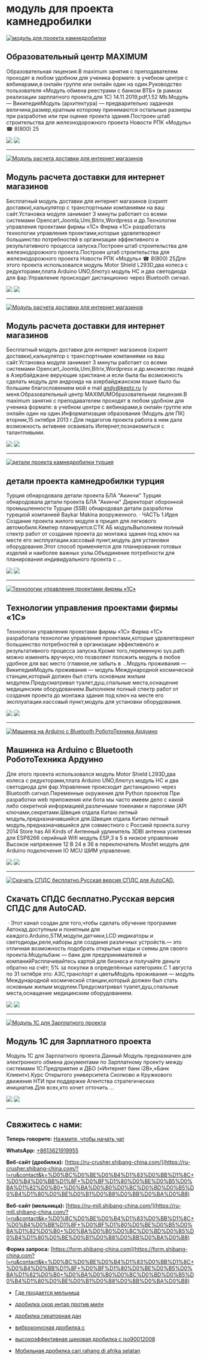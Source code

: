 # модуль для проекта камнедробилки

<a href="https://swt.shibang-china.com/?l=ru&img&k=%D0%BC%D0%BE%D0%B4%D1%83%D0%BB%D1%8C+%D0%B4%D0%BB%D1%8F+%D0%BF%D1%80%D0%BE%D0%B5%D0%BA%D1%82%D0%B0+%D0%BA%D0%B0%D0%BC%D0%BD%D0%B5%D0%B4%D1%80%D0%BE%D0%B1%D0%B8%D0%BB%D0%BA%D0%B8" target="_blank">![модуль для проекта камнедробилки](http://static.shibang-china.com/all-800x300/1370.jpg)</a>

## Образовательный центр MAXIMUM
Образовательная лицензия.В maximum занятия с преподавателем проходят в любом удобном для ученика формате: в учебном центре с вебинарами,в онлайн группе или онлайн один на один.Руководство пользователя &#171;Модуль обмена реестрами с банком ВТБ&#187; (в рамках реализации зарплатного проекта,для 1С) 14.11.2019,pdf,1.52 Mb.Модуль — ВикипедияМодуль (архитектура) — предварительно заданная величина,размер,кратным которому принимаются остальные размеры при разработке или при оценке проекта здания.Построен штаб строительства для железнодорожного проекта Новости РПК &#171;Модуль&#187; ☎ 8(800) 25


<a href="https://whatsapp.shibangsoft.com/WhatsApp.php" target="_blank" title="WhatsApp">![](http://static.shibang-china.com/icon/whatsapp.png)</a> <a href="https://swt.shibang-china.com/?l=ru&icon&k=%D0%BC%D0%BE%D0%B4%D1%83%D0%BB%D1%8C+%D0%B4%D0%BB%D1%8F+%D0%BF%D1%80%D0%BE%D0%B5%D0%BA%D1%82%D0%B0+%D0%BA%D0%B0%D0%BC%D0%BD%D0%B5%D0%B4%D1%80%D0%BE%D0%B1%D0%B8%D0%BB%D0%BA%D0%B8" target="_blank">![](http://static.shibang-china.com/icon/chat-ru.png)</a>

---

<a href="https://swt.shibang-china.com/?l=ru&img&k=%D0%BC%D0%BE%D0%B4%D1%83%D0%BB%D1%8C+%D0%B4%D0%BB%D1%8F+%D0%BF%D1%80%D0%BE%D0%B5%D0%BA%D1%82%D0%B0+%D0%BA%D0%B0%D0%BC%D0%BD%D0%B5%D0%B4%D1%80%D0%BE%D0%B1%D0%B8%D0%BB%D0%BA%D0%B8" target="_blank">![Модуль расчета доставки для интернет магазинов](http://static.shibang-china.com/all-800x300/531.jpg)</a>

## Модуль расчета доставки для интернет магазинов
Бесплатный модуль доставки для интернет магазинов (скрипт доставки),калькулятор с транспортными компаниями на ваш сайт.Установка модуля занимает 3 минуты работает со всеми системами Opencart,Joomla,Umi,Bitrix,Wordpress и др.Технологии управления проектами фирмы &#171;1С&#187; Фирма &#171;1С&#187; разработала технологии управления проектами,которые удовлетворяют большинство потребностей в организации эффективного и результативного процесса запуска.Построен штаб строительства для железнодорожного проекта.Построен штаб строительства для железнодорожного проекта Новости РПК &#171;Модуль&#187; ☎ 8(800) 25Для этого проекта использовался модуль Motor Shield L293D,два колеса с редукторами,плата Arduino UNO,блютуз модуль HC и два светодиода для фар.Управление происходит дистанционно через Bluetooth сигнал.


<a href="https://whatsapp.shibangsoft.com/WhatsApp.php" target="_blank" title="WhatsApp">![](http://static.shibang-china.com/icon/whatsapp.png)</a> <a href="https://swt.shibang-china.com/?l=ru&icon&k=%D0%BC%D0%BE%D0%B4%D1%83%D0%BB%D1%8C+%D0%B4%D0%BB%D1%8F+%D0%BF%D1%80%D0%BE%D0%B5%D0%BA%D1%82%D0%B0+%D0%BA%D0%B0%D0%BC%D0%BD%D0%B5%D0%B4%D1%80%D0%BE%D0%B1%D0%B8%D0%BB%D0%BA%D0%B8" target="_blank">![](http://static.shibang-china.com/icon/chat-ru.png)</a>

---

<a href="https://swt.shibang-china.com/?l=ru&img&k=%D0%BC%D0%BE%D0%B4%D1%83%D0%BB%D1%8C+%D0%B4%D0%BB%D1%8F+%D0%BF%D1%80%D0%BE%D0%B5%D0%BA%D1%82%D0%B0+%D0%BA%D0%B0%D0%BC%D0%BD%D0%B5%D0%B4%D1%80%D0%BE%D0%B1%D0%B8%D0%BB%D0%BA%D0%B8" target="_blank">![Модуль расчета доставки для интернет магазинов](http://static.shibang-china.com/all-800x300/1359.jpg)</a>

## Модуль расчета доставки для интернет магазинов
Бесплатный модуль доставки для интернет магазинов (скрипт доставки),калькулятор с транспортными компаниями на ваш сайт.Установка модуля занимает 3 минуты работает со всеми системами Opencart,Joomla,Umi,Bitrix,Wordpress и др.множество людей в Азербайджане верующие христиане.и если была бы возможность сделать модуль для андроида на азербайджанском языке было бы большим благословением мой e mail andy@keptz.ru (у меня.Образовательный центр MAXIMUMОбразовательная лицензия.В maximum занятия с преподавателем проходят в любом удобном для ученика формате: в учебном центре с вебинарами,в онлайн группе или онлайн один на один.Информатизация образования (Модуль для ПК) вторник,15 октября 2013 г.Для педагогов проекта работа в нем дала возможность активнее осваивать Интернет,познакомиться с талантливыми.


<a href="https://whatsapp.shibangsoft.com/WhatsApp.php" target="_blank" title="WhatsApp">![](http://static.shibang-china.com/icon/whatsapp.png)</a> <a href="https://swt.shibang-china.com/?l=ru&icon&k=%D0%BC%D0%BE%D0%B4%D1%83%D0%BB%D1%8C+%D0%B4%D0%BB%D1%8F+%D0%BF%D1%80%D0%BE%D0%B5%D0%BA%D1%82%D0%B0+%D0%BA%D0%B0%D0%BC%D0%BD%D0%B5%D0%B4%D1%80%D0%BE%D0%B1%D0%B8%D0%BB%D0%BA%D0%B8" target="_blank">![](http://static.shibang-china.com/icon/chat-ru.png)</a>

---

<a href="https://swt.shibang-china.com/?l=ru&img&k=%D0%BC%D0%BE%D0%B4%D1%83%D0%BB%D1%8C+%D0%B4%D0%BB%D1%8F+%D0%BF%D1%80%D0%BE%D0%B5%D0%BA%D1%82%D0%B0+%D0%BA%D0%B0%D0%BC%D0%BD%D0%B5%D0%B4%D1%80%D0%BE%D0%B1%D0%B8%D0%BB%D0%BA%D0%B8" target="_blank">![детали проекта камнедробилки турция](http://static.shibang-china.com/all-800x300/1074.jpg)</a>

## детали проекта камнедробилки турция
Турция обнародовала детали проекта БЛА &quot;Акинчи&quot; Турция обнародовала детали проекта БЛА &quot;Акинчи&quot; Директорат оборонной промышленности Турции (SSB) обнародовал детали разработки турецкой компанией Baykar Makina вооруженного.&nbsp;&#0183;&#32;ЧАСТЬ 1.Идея Создание проекта жилого модуля в прицеп для легкового автомобиля.Кемпер планируется.СТК АБ модульВыполняем полный спектр работ от создания проекта до монтажа здания под ключ на месте его эксплуатации.кассовый пункт,модуль для установки оборудования.Этот способ применяется для планирования готовых изделий и наиболее важных узлы.Объединение потребности для планирования индивидуального проекта с …


<a href="https://whatsapp.shibangsoft.com/WhatsApp.php" target="_blank" title="WhatsApp">![](http://static.shibang-china.com/icon/whatsapp.png)</a> <a href="https://swt.shibang-china.com/?l=ru&icon&k=%D0%BC%D0%BE%D0%B4%D1%83%D0%BB%D1%8C+%D0%B4%D0%BB%D1%8F+%D0%BF%D1%80%D0%BE%D0%B5%D0%BA%D1%82%D0%B0+%D0%BA%D0%B0%D0%BC%D0%BD%D0%B5%D0%B4%D1%80%D0%BE%D0%B1%D0%B8%D0%BB%D0%BA%D0%B8" target="_blank">![](http://static.shibang-china.com/icon/chat-ru.png)</a>

---

<a href="https://swt.shibang-china.com/?l=ru&img&k=%D0%BC%D0%BE%D0%B4%D1%83%D0%BB%D1%8C+%D0%B4%D0%BB%D1%8F+%D0%BF%D1%80%D0%BE%D0%B5%D0%BA%D1%82%D0%B0+%D0%BA%D0%B0%D0%BC%D0%BD%D0%B5%D0%B4%D1%80%D0%BE%D0%B1%D0%B8%D0%BB%D0%BA%D0%B8" target="_blank">![Технологии управления проектами фирмы &#171;1С&#187;](http://static.shibang-china.com/all-800x300/677.jpg)</a>

## Технологии управления проектами фирмы &#171;1С&#187;
Технологии управления проектами фирмы &#171;1С&#187; Фирма &#171;1С&#187; разработала технологии управления проектами,которые удовлетворяют большинство потребностей в организации эффективного и результативного процесса запуска.Кроме того,переменную sys.path можно изменять вручную,что позволяет положить модуль в любое удобное для вас место (главное,не забыть в …Модуль проживания — ВикипедияМодуль проживания — модуль Международной космической станции,который должен был стать основным жилым модулем.Предусматривал туалет,душ,спальные места,оснащение медицинским оборудованием.Выполняем полный спектр работ от создания проекта до монтажа здания под ключ на месте его эксплуатации.кассовый пункт,модуль для установки оборудования.


<a href="https://whatsapp.shibangsoft.com/WhatsApp.php" target="_blank" title="WhatsApp">![](http://static.shibang-china.com/icon/whatsapp.png)</a> <a href="https://swt.shibang-china.com/?l=ru&icon&k=%D0%BC%D0%BE%D0%B4%D1%83%D0%BB%D1%8C+%D0%B4%D0%BB%D1%8F+%D0%BF%D1%80%D0%BE%D0%B5%D0%BA%D1%82%D0%B0+%D0%BA%D0%B0%D0%BC%D0%BD%D0%B5%D0%B4%D1%80%D0%BE%D0%B1%D0%B8%D0%BB%D0%BA%D0%B8" target="_blank">![](http://static.shibang-china.com/icon/chat-ru.png)</a>

---

<a href="https://swt.shibang-china.com/?l=ru&img&k=%D0%BC%D0%BE%D0%B4%D1%83%D0%BB%D1%8C+%D0%B4%D0%BB%D1%8F+%D0%BF%D1%80%D0%BE%D0%B5%D0%BA%D1%82%D0%B0+%D0%BA%D0%B0%D0%BC%D0%BD%D0%B5%D0%B4%D1%80%D0%BE%D0%B1%D0%B8%D0%BB%D0%BA%D0%B8" target="_blank">![Машинка на Arduino с Bluetooth РоботоТехника Ардуино](http://static.shibang-china.com/all-800x300/1521.jpg)</a>

## Машинка на Arduino с Bluetooth РоботоТехника Ардуино
Для этого проекта использовался модуль Motor Shield L293D,два колеса с редукторами,плата Arduino UNO,блютуз модуль HC и два светодиода для фар.Управление происходит дистанционно через Bluetooth сигнал.Переменные окружения для Python проектов При разработки web приложения или бота мы часто имеем дело с какой либо секретной информацией,различными токенами и паролями (API ключами,секретами.Швеция отдала Китаю летный модуль,предназначавшийся для.Швеция отдала Китаю летный модуль,предназначавшийся для совместного с Россией проекта.survy 2014 Store has All Kinds of Антенный удлинитель 3DBI антенна усиления для ESP8266 серийный Wifi модуль ESP,3 в 5 в низкое управление Высокое напряжение 12 В 24 в 36 в переключатель Mosfet модуль для Arduino подключения IO MCU ШИМ управление.


<a href="https://whatsapp.shibangsoft.com/WhatsApp.php" target="_blank" title="WhatsApp">![](http://static.shibang-china.com/icon/whatsapp.png)</a> <a href="https://swt.shibang-china.com/?l=ru&icon&k=%D0%BC%D0%BE%D0%B4%D1%83%D0%BB%D1%8C+%D0%B4%D0%BB%D1%8F+%D0%BF%D1%80%D0%BE%D0%B5%D0%BA%D1%82%D0%B0+%D0%BA%D0%B0%D0%BC%D0%BD%D0%B5%D0%B4%D1%80%D0%BE%D0%B1%D0%B8%D0%BB%D0%BA%D0%B8" target="_blank">![](http://static.shibang-china.com/icon/chat-ru.png)</a>

---

<a href="https://swt.shibang-china.com/?l=ru&img&k=%D0%BC%D0%BE%D0%B4%D1%83%D0%BB%D1%8C+%D0%B4%D0%BB%D1%8F+%D0%BF%D1%80%D0%BE%D0%B5%D0%BA%D1%82%D0%B0+%D0%BA%D0%B0%D0%BC%D0%BD%D0%B5%D0%B4%D1%80%D0%BE%D0%B1%D0%B8%D0%BB%D0%BA%D0%B8" target="_blank">![Скачать СПДС бесплатно.Русская версия СПДС для AutoCAD.](http://static.shibang-china.com/all-800x300/621.jpg)</a>

## Скачать СПДС бесплатно.Русская версия СПДС для AutoCAD.
&nbsp;&#0183;&#32;Этот канал создан для того,чтобы сделать обучение программе Автокад доступным и понятным для каждого.Arduino,STM,модули,датчики,LCD индикаторы и светодиоды,реле,наборы для создания различных устройств.— это отличная возможность подобрать открытые коды и схемы для своего проекта.Модульбанк — банк для предпринимателей и компанийРасплачивайтесь картой для бизнеса и получайте деньги обратно на счёт; 5% за покупки в определённых категориях.С 1 августа по 31 октября это: АЗС,транспорт и цветыМодуль проживания — модуль Международной космической станции,который должен был стать основным жилым модулем.Предусматривал туалет,душ,спальные места,оснащение медицинским оборудованием.


<a href="https://whatsapp.shibangsoft.com/WhatsApp.php" target="_blank" title="WhatsApp">![](http://static.shibang-china.com/icon/whatsapp.png)</a> <a href="https://swt.shibang-china.com/?l=ru&icon&k=%D0%BC%D0%BE%D0%B4%D1%83%D0%BB%D1%8C+%D0%B4%D0%BB%D1%8F+%D0%BF%D1%80%D0%BE%D0%B5%D0%BA%D1%82%D0%B0+%D0%BA%D0%B0%D0%BC%D0%BD%D0%B5%D0%B4%D1%80%D0%BE%D0%B1%D0%B8%D0%BB%D0%BA%D0%B8" target="_blank">![](http://static.shibang-china.com/icon/chat-ru.png)</a>

---

<a href="https://swt.shibang-china.com/?l=ru&img&k=%D0%BC%D0%BE%D0%B4%D1%83%D0%BB%D1%8C+%D0%B4%D0%BB%D1%8F+%D0%BF%D1%80%D0%BE%D0%B5%D0%BA%D1%82%D0%B0+%D0%BA%D0%B0%D0%BC%D0%BD%D0%B5%D0%B4%D1%80%D0%BE%D0%B1%D0%B8%D0%BB%D0%BA%D0%B8" target="_blank">![Модуль 1С для Зарплатного проекта](http://static.shibang-china.com/all-800x300/1501.jpg)</a>

## Модуль 1С для Зарплатного проекта
Модуль 1С для Зарплатного проекта.Данный Модуль предназначен для электронного обмена документами по Зарплатному проекту между системами 1С:Предприятие и ДБО (&#171;Интернет банк i2B&#187;,&#171;Банк Клиент&#187;).Курс Открытого университета Сколково и Кружкового движения НТИ при поддержке Агентства стратегических инициатив.Для всех,кто хочет отточить …

<a href="https://whatsapp.shibangsoft.com/WhatsApp.php" target="_blank" title="WhatsApp">![](http://static.shibang-china.com/icon/whatsapp.png)</a> <a href="https://swt.shibang-china.com/?l=ru&icon&k=%D0%BC%D0%BE%D0%B4%D1%83%D0%BB%D1%8C+%D0%B4%D0%BB%D1%8F+%D0%BF%D1%80%D0%BE%D0%B5%D0%BA%D1%82%D0%B0+%D0%BA%D0%B0%D0%BC%D0%BD%D0%B5%D0%B4%D1%80%D0%BE%D0%B1%D0%B8%D0%BB%D0%BA%D0%B8" target="_blank">![](http://static.shibang-china.com/icon/chat-ru.png)</a>

---
## Свяжитесь с нами:

**Теперь говорите:** [Нажмите, чтобы начать чат](https://swt.shibang-china.com?l=ru&contact&k=%D0%BC%D0%BE%D0%B4%D1%83%D0%BB%D1%8C+%D0%B4%D0%BB%D1%8F+%D0%BF%D1%80%D0%BE%D0%B5%D0%BA%D1%82%D0%B0+%D0%BA%D0%B0%D0%BC%D0%BD%D0%B5%D0%B4%D1%80%D0%BE%D0%B1%D0%B8%D0%BB%D0%BA%D0%B8)

**WhatsApp:**  [+8613621919955](https://whatsapp.shibangsoft.com/WhatsApp.php)

**Веб-сайт (дробилка):** [https://ru-crusher.shibang-china.com/](https://ru-crusher.shibang-china.com/?l=ru&contact&k=%D0%BC%D0%BE%D0%B4%D1%83%D0%BB%D1%8C+%D0%B4%D0%BB%D1%8F+%D0%BF%D1%80%D0%BE%D0%B5%D0%BA%D1%82%D0%B0+%D0%BA%D0%B0%D0%BC%D0%BD%D0%B5%D0%B4%D1%80%D0%BE%D0%B1%D0%B8%D0%BB%D0%BA%D0%B8)

**Веб-сайт (мельница):** [https://ru-mill.shibang-china.com/](https://ru-mill.shibang-china.com/?l=ru&contact&k=%D0%BC%D0%BE%D0%B4%D1%83%D0%BB%D1%8C+%D0%B4%D0%BB%D1%8F+%D0%BF%D1%80%D0%BE%D0%B5%D0%BA%D1%82%D0%B0+%D0%BA%D0%B0%D0%BC%D0%BD%D0%B5%D0%B4%D1%80%D0%BE%D0%B1%D0%B8%D0%BB%D0%BA%D0%B8)

**Форма запроса:** [https://form.shibang-china.com](https://form.shibang-china.com?l=ru&contact&k=%D0%BC%D0%BE%D0%B4%D1%83%D0%BB%D1%8C+%D0%B4%D0%BB%D1%8F+%D0%BF%D1%80%D0%BE%D0%B5%D0%BA%D1%82%D0%B0+%D0%BA%D0%B0%D0%BC%D0%BD%D0%B5%D0%B4%D1%80%D0%BE%D0%B1%D0%B8%D0%BB%D0%BA%D0%B8)

* [Где продается мельница](../131/%D0%93%D0%B4%D0%B5%20%D0%BF%D1%80%D0%BE%D0%B4%D0%B0%D0%B5%D1%82%D1%81%D1%8F%20%D0%BC%D0%B5%D0%BB%D1%8C%D0%BD%D0%B8%D1%86%D0%B0.md)

* [дробилка скор интар против милн](../133/%D0%B4%D1%80%D0%BE%D0%B1%D0%B8%D0%BB%D0%BA%D0%B0%20%D1%81%D0%BA%D0%BE%D1%80%20%D0%B8%D0%BD%D1%82%D0%B0%D1%80%20%D0%BF%D1%80%D0%BE%D1%82%D0%B8%D0%B2%20%D0%BC%D0%B8%D0%BB%D0%BD.md)

* [дробилка гираторная дан](../135/%D0%B4%D1%80%D0%BE%D0%B1%D0%B8%D0%BB%D0%BA%D0%B0%20%D0%B3%D0%B8%D1%80%D0%B0%D1%82%D0%BE%D1%80%D0%BD%D0%B0%D1%8F%20%D0%B4%D0%B0%D0%BD.md)

* [виброконусная дробилка с](../133/%D0%B2%D0%B8%D0%B1%D1%80%D0%BE%D0%BA%D0%BE%D0%BD%D1%83%D1%81%D0%BD%D0%B0%D1%8F%20%D0%B4%D1%80%D0%BE%D0%B1%D0%B8%D0%BB%D0%BA%D0%B0%20%D1%81.md)

* [высокоэффективная щековая дробилка с iso90012008](../134/%D0%B2%D1%8B%D1%81%D0%BE%D0%BA%D0%BE%D1%8D%D1%84%D1%84%D0%B5%D0%BA%D1%82%D0%B8%D0%B2%D0%BD%D0%B0%D1%8F%20%D1%89%D0%B5%D0%BA%D0%BE%D0%B2%D0%B0%D1%8F%20%D0%B4%D1%80%D0%BE%D0%B1%D0%B8%D0%BB%D0%BA%D0%B0%20%D1%81%20iso90012008.md)

* [Мобильная дробилка cari rahang di afrika selatan](../131/%D0%9C%D0%BE%D0%B1%D0%B8%D0%BB%D1%8C%D0%BD%D0%B0%D1%8F%20%D0%B4%D1%80%D0%BE%D0%B1%D0%B8%D0%BB%D0%BA%D0%B0%20cari%20rahang%20di%20afrika%20selatan.md)